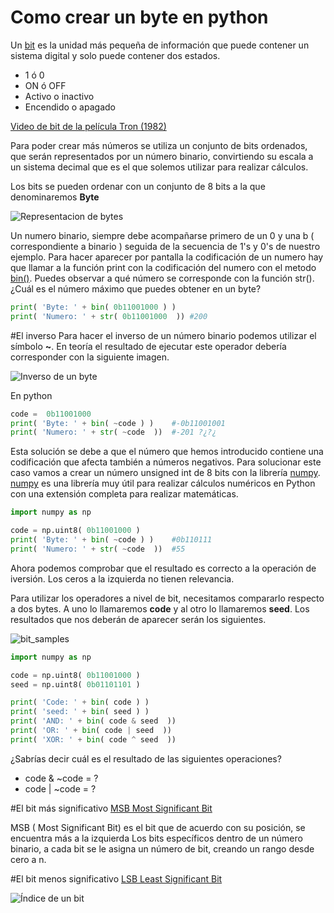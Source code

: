 # Como crear un byte en python

Un [bit](https://es.wikipedia.org/wiki/Bit) es la unidad más pequeña de información que puede contener un sistema digital y solo puede contener dos estados.

- 1 ó 0
- ON ó OFF
- Activo o inactivo
- Encendido o apagado


[Video de bit de la película Tron (1982) ](https://www.youtube.com/watch?v=2OgWHeQ0UlY)


Para poder crear más números se utiliza un conjunto de bits ordenados, que serán representados por un número binario, convirtiendo su escala a un sistema decimal que es el que solemos utilizar para realizar cálculos.


Los bits se pueden ordenar con un conjunto de 8 bits a la que denominaremos **Byte** 

![Representacion de bytes](src/SampleByte.jpg)

Un numero binario, siempre debe acompañarse primero de un 0 y una b ( correspondiente a binario ) seguida de la secuencia de 1's y 0's de nuestro ejemplo.
Para hacer aparecer por pantalla la codificación de un numero hay que llamar a la función print con la codificación del numero con el metodo [bin()](https://wiki.python.org/moin/BitManipulation). Puedes observar a qué número se corresponde con la función str(). ¿Cuál es el número máximo que puedes obtener en un byte?

```python
print( 'Byte: ' + bin( 0b11001000 ) )
print( 'Numero: ' + str( 0b11001000  ))	#200
```
#El inverso
Para hacer el inverso de un número binario podemos utilizar el símbolo **~**. En teoría el resultado de ejecutar este operador debería corresponder con la siguiente imagen.

![Inverso de un byte](src/SampleByte.jpg)

En python 
```python
code =  0b11001000
print( 'Byte: ' + bin( ~code ) )	#-0b11001001
print( 'Numero: ' + str( ~code  )) 	#-201 ?¿?¿
```

Esta solución se debe a que el número que hemos introducido contiene una codificación que afecta también a números negativos. Para solucionar este caso vamos a crear un número unsigned int de 8 bits con la librería [numpy](https://numpy.org/). [numpy](https://numpy.org/) es una librería muy útil para realizar cálculos numéricos en Python con una extensión completa para realizar matemáticas.


```python
import numpy as np

code = np.uint8( 0b11001000 )
print( 'Byte: ' + bin( ~code ) )	#0b110111
print( 'Numero: ' + str( ~code  ))	#55
```

Ahora podemos comprobar que el resultado es correcto a la operación de iversión. Los ceros a la izquierda no tienen relevancia.

Para utilizar los operadores a nivel de bit, necesitamos compararlo respecto a dos bytes. A uno lo llamaremos **code** y al otro lo llamaremos **seed**. Los resultados que nos deberán de aparecer serán los siguientes.

![bit_samples](src/truthTable.jpg)

```python
import numpy as np

code = np.uint8( 0b11001000 )
seed = np.uint8( 0b01101101 )

print( 'Code: ' + bin( code ) )
print( 'seed: ' + bin( seed ) )
print( 'AND: ' + bin( code & seed  ))
print( 'OR: ' + bin( code | seed  ))
print( 'XOR: ' + bin( code ^ seed  ))
```

¿Sabrías decir cuál es el resultado de las siguientes operaciones?

- code & \~code = ?
- code | \~code = ?


#El bit más significativo [MSB Most Significant Bit](https://es.wikipedia.org/wiki/Bit_m%C3%A1s_significativo)

MSB ( Most Significant Bit) es el bit que de acuerdo con su posición, se encuentra más a la izquierda
Los bits específicos dentro de un número binario, a cada bit se le asigna un número de bit, creando un rango desde cero a n.

#El bit menos significativo [LSB Least Significant Bit](https://es.wikipedia.org/wiki/Bit_menos_significativo)


![Índice de un bit](src/IndexSampleByte.jpg)

